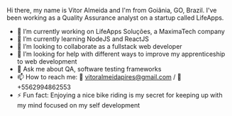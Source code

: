 Hi there, my name is Vitor Almeida and I'm from Goiânia, GO, Brazil. I've been working as a Quality Assurance analyst on a startup called LifeApps.

- 🔭 I’m currently working on LifeApps Soluções, a MaximaTech company
- 🌱 I’m currently learning NodeJS and ReactJS
- 👯 I’m looking to collaborate as a fullstack web developer
- 🤔 I’m looking for help with different ways to improve my apprenticeship to web development
- 💬 Ask me about QA, software testing frameworks
- 📫 How to reach me: 📧 vitoralmeidapires@gmail.com / 📱 +5562994862553
- ⚡ Fun fact: Enjoying a nice bike riding is my secret for keeping up with my mind focused on my self development
